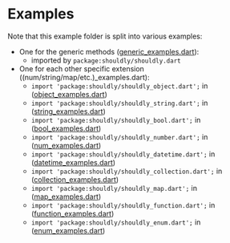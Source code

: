 # Examples

Note that this example folder is split into various examples:

* One for the generic methods ([generic_examples.dart](./generic_examples.dart)):
  * imported by `package:shouldly/shouldly.dart`
* One for each other specific extension ((num/string/map/etc.)_examples.dart):
  * `import 'package:shouldly/shouldly_object.dart';` in ([object_examples.dart](./object_examples.dart))
  * `import 'package:shouldly/shouldly_string.dart';` in ([string_examples.dart](./string_examples.dart))
  * `import 'package:shouldly/shouldly_bool.dart';` in ([bool_examples.dart](./bool_examples.dart))
  * `import 'package:shouldly/shouldly_number.dart';` in ([num_examples.dart](./num_examples.dart))
  * `import 'package:shouldly/shouldly_datetime.dart';` in ([datetime_examples.dart](./datetime_examples.dart))
  * `import 'package:shouldly/shouldly_collection.dart';` in ([collection_examples.dart](./collection_examples.dart))
  * `import 'package:shouldly/shouldly_map.dart';` in ([map_examples.dart](./map_examples.dart))
  * `import 'package:shouldly/shouldly_function.dart';` in ([function_examples.dart](./function_examples.dart))
  * `import 'package:shouldly/shouldly_enum.dart';` in ([enum_examples.dart](./enum_examples.dart))
